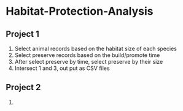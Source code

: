 # Habitat-Protection-Analysis
## Project 1
1. Select animal records based on the habitat size of each species
2. Select preserve records based on the build/promote time
3. After select preserve by time, select preserve by their size
4. Intersect 1 and 3, out put as CSV files

## Project 2
1. 
